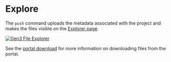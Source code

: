 
# Explore

The `push` command uploads the metadata associated with the project and makes the files visible on the [Explorer page](https://calypr.ohsu.edu.org/Explorer).

<a href="https://calypr.ohsu.edu.org/Explorer">![Gen3 File Explorer](./explorer.png)</a>


See the  <a href="/workflows/portal-download/">portal download</a> for more information on downloading files from the portal.
